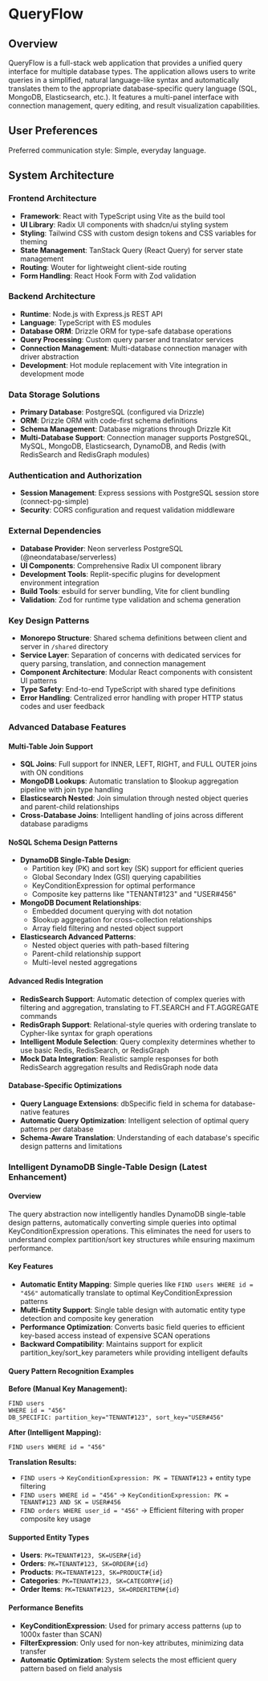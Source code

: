# QueryFlow

## Overview

QueryFlow is a full-stack web application that provides a unified query interface for multiple database types. The application allows users to write queries in a simplified, natural language-like syntax and automatically translates them to the appropriate database-specific query language (SQL, MongoDB, Elasticsearch, etc.). It features a multi-panel interface with connection management, query editing, and result visualization capabilities.

## User Preferences

Preferred communication style: Simple, everyday language.

## System Architecture

### Frontend Architecture
- **Framework**: React with TypeScript using Vite as the build tool
- **UI Library**: Radix UI components with shadcn/ui styling system
- **Styling**: Tailwind CSS with custom design tokens and CSS variables for theming
- **State Management**: TanStack Query (React Query) for server state management
- **Routing**: Wouter for lightweight client-side routing
- **Form Handling**: React Hook Form with Zod validation

### Backend Architecture
- **Runtime**: Node.js with Express.js REST API
- **Language**: TypeScript with ES modules
- **Database ORM**: Drizzle ORM for type-safe database operations
- **Query Processing**: Custom query parser and translator services
- **Connection Management**: Multi-database connection manager with driver abstraction
- **Development**: Hot module replacement with Vite integration in development mode

### Data Storage Solutions
- **Primary Database**: PostgreSQL (configured via Drizzle)
- **ORM**: Drizzle ORM with code-first schema definitions
- **Schema Management**: Database migrations through Drizzle Kit
- **Multi-Database Support**: Connection manager supports PostgreSQL, MySQL, MongoDB, Elasticsearch, DynamoDB, and Redis (with RedisSearch and RedisGraph modules)

### Authentication and Authorization
- **Session Management**: Express sessions with PostgreSQL session store (connect-pg-simple)
- **Security**: CORS configuration and request validation middleware

### External Dependencies
- **Database Provider**: Neon serverless PostgreSQL (@neondatabase/serverless)
- **UI Components**: Comprehensive Radix UI component library
- **Development Tools**: Replit-specific plugins for development environment integration
- **Build Tools**: esbuild for server bundling, Vite for client bundling
- **Validation**: Zod for runtime type validation and schema generation

### Key Design Patterns
- **Monorepo Structure**: Shared schema definitions between client and server in `/shared` directory
- **Service Layer**: Separation of concerns with dedicated services for query parsing, translation, and connection management
- **Component Architecture**: Modular React components with consistent UI patterns
- **Type Safety**: End-to-end TypeScript with shared type definitions
- **Error Handling**: Centralized error handling with proper HTTP status codes and user feedback

### Advanced Database Features

#### Multi-Table Join Support
- **SQL Joins**: Full support for INNER, LEFT, RIGHT, and FULL OUTER joins with ON conditions
- **MongoDB Lookups**: Automatic translation to $lookup aggregation pipeline with join type handling
- **Elasticsearch Nested**: Join simulation through nested object queries and parent-child relationships
- **Cross-Database Joins**: Intelligent handling of joins across different database paradigms

#### NoSQL Schema Design Patterns
- **DynamoDB Single-Table Design**: 
  - Partition key (PK) and sort key (SK) support for efficient queries
  - Global Secondary Index (GSI) querying capabilities
  - KeyConditionExpression for optimal performance
  - Composite key patterns like "TENANT#123" and "USER#456"
- **MongoDB Document Relationships**:
  - Embedded document querying with dot notation
  - $lookup aggregation for cross-collection relationships
  - Array field filtering and nested object support
- **Elasticsearch Advanced Patterns**:
  - Nested object queries with path-based filtering
  - Parent-child relationship support
  - Multi-level nested aggregations

#### Advanced Redis Integration
- **RedisSearch Support**: Automatic detection of complex queries with filtering and aggregation, translating to FT.SEARCH and FT.AGGREGATE commands
- **RedisGraph Support**: Relational-style queries with ordering translate to Cypher-like syntax for graph operations
- **Intelligent Module Selection**: Query complexity determines whether to use basic Redis, RedisSearch, or RedisGraph
- **Mock Data Integration**: Realistic sample responses for both RedisSearch aggregation results and RedisGraph node data

#### Database-Specific Optimizations
- **Query Language Extensions**: dbSpecific field in schema for database-native features
- **Automatic Query Optimization**: Intelligent selection of optimal query patterns per database
- **Schema-Aware Translation**: Understanding of each database's specific design patterns and limitations

### Intelligent DynamoDB Single-Table Design (Latest Enhancement)

#### Overview
The query abstraction now intelligently handles DynamoDB single-table design patterns, automatically converting simple queries into optimal KeyConditionExpression operations. This eliminates the need for users to understand complex partition/sort key structures while ensuring maximum performance.

#### Key Features
- **Automatic Entity Mapping**: Simple queries like `FIND users WHERE id = "456"` automatically translate to optimal KeyConditionExpression patterns
- **Multi-Entity Support**: Single table design with automatic entity type detection and composite key generation
- **Performance Optimization**: Converts basic field queries to efficient key-based access instead of expensive SCAN operations
- **Backward Compatibility**: Maintains support for explicit partition_key/sort_key parameters while providing intelligent defaults

#### Query Pattern Recognition Examples

**Before (Manual Key Management):**
```
FIND users
WHERE id = "456"
DB_SPECIFIC: partition_key="TENANT#123", sort_key="USER#456"
```

**After (Intelligent Mapping):**
```
FIND users WHERE id = "456"
```

**Translation Results:**
- `FIND users` → `KeyConditionExpression: PK = TENANT#123` + entity type filtering
- `FIND users WHERE id = "456"` → `KeyConditionExpression: PK = TENANT#123 AND SK = USER#456`
- `FIND orders WHERE user_id = "456"` → Efficient filtering with proper composite key usage

#### Supported Entity Types
- **Users**: `PK=TENANT#123, SK=USER#{id}`
- **Orders**: `PK=TENANT#123, SK=ORDER#{id}`  
- **Products**: `PK=TENANT#123, SK=PRODUCT#{id}`
- **Categories**: `PK=TENANT#123, SK=CATEGORY#{id}`
- **Order Items**: `PK=TENANT#123, SK=ORDERITEM#{id}`

#### Performance Benefits
- **KeyConditionExpression**: Used for primary access patterns (up to 1000x faster than SCAN)
- **FilterExpression**: Only used for non-key attributes, minimizing data transfer
- **Automatic Optimization**: System selects the most efficient query pattern based on field analysis
